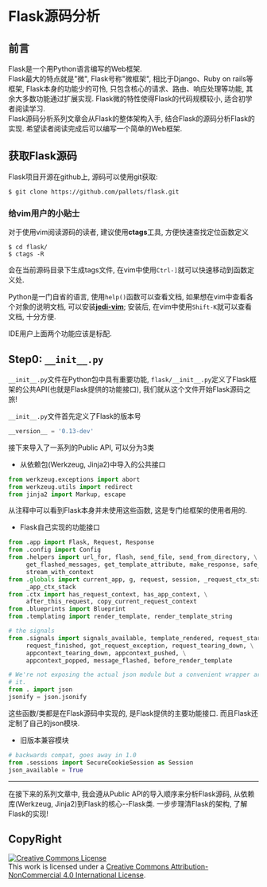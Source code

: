 # Flask源码分析

## 前言

Flask是一个用Python语言编写的Web框架. <br/>
Flask最大的特点就是"微", Flask号称"微框架", 相比于Django、Ruby on rails等框架, Flask本身的功能少的可怜, 只包含核心的请求、路由、响应处理等功能, 其余大多数功能通过扩展实现. Flask微的特性使得Flask的代码规模较小, 适合初学者阅读学习. <br/>
Flask源码分析系列文章会从Flask的整体架构入手, 结合Flask的源码分析Flask的实现. 希望读者阅读完成后可以编写一个简单的Web框架.

## 获取Flask源码

Flask项目开源在github上, 源码可以使用git获取:

```shell
$ git clone https://github.com/pallets/flask.git
```
### 给vim用户的小贴士　

对于使用vim阅读源码的读者, 建议使用**ctags**工具, 方便快速查找定位函数定义

```shell
$ cd flask/
$ ctags -R
```

会在当前源码目录下生成tags文件, 在vim中使用```Ctrl-]```就可以快速移动到函数定义处.
<br/>

Python是一门自省的语言, 使用```help()```函数可以查看文档, 如果想在vim中查看各个对象的说明文档, 可以安装[**jedi-vim**](https://github.com/davidhalter/jedi-vim); 安装后, 在vim中使用```Shift-K```就可以查看文档, 十分方便.
<br/>

IDE用户上面两个功能应该是标配.


## Step0: ```__init__.py```

```__init__.py```文件在Python包中具有重要功能, ```flask/__init__.py```定义了Flask框架的公共API(也就是Flask提供的功能接口), 我们就从这个文件开始Flask源码之旅! <br/>

```__init__.py```文件首先定义了Flask的版本号

```python
__version__ = '0.13-dev'
```

接下来导入了一系列的Public API, 可以分为3类

+ 从依赖包(Werkzeug, Jinja2)中导入的公共接口

```python
from werkzeug.exceptions import abort
from werkzeug.utils import redirect
from jinja2 import Markup, escape
```

从注释中可以看到Flask本身并未使用这些函数, 这是专门给框架的使用者用的. <br/>

+ Flask自己实现的功能接口

```python
from .app import Flask, Request, Response
from .config import Config
from .helpers import url_for, flash, send_file, send_from_directory, \
     get_flashed_messages, get_template_attribute, make_response, safe_join, \
     stream_with_context
from .globals import current_app, g, request, session, _request_ctx_stack, \
     _app_ctx_stack
from .ctx import has_request_context, has_app_context, \
     after_this_request, copy_current_request_context
from .blueprints import Blueprint
from .templating import render_template, render_template_string

# the signals
from .signals import signals_available, template_rendered, request_started, \
     request_finished, got_request_exception, request_tearing_down, \
     appcontext_tearing_down, appcontext_pushed, \
     appcontext_popped, message_flashed, before_render_template

# We're not exposing the actual json module but a convenient wrapper around
# it.
from . import json
jsonify = json.jsonify
```

这些函数/类都是在Flask源码中实现的, 是Flask提供的主要功能接口. 而且Flask还定制了自己的json模块. <br/>

+ 旧版本兼容模块

```python
# backwards compat, goes away in 1.0
from .sessions import SecureCookieSession as Session
json_available = True
```

<hr/>

在接下来的系列文章中, 我会遵从Public API的导入顺序来分析Flask源码, 从依赖库(Werkzeug, Jinja2)到Flask的核心--Flask类. 一步步理清Flask的架构, 了解Flask的实现!

## CopyRight

<a rel="license" href="http://creativecommons.org/licenses/by-nc/4.0/"><img alt="Creative Commons License" style="border-width:0" src="https://i.creativecommons.org/l/by-nc/4.0/88x31.png" /></a><br />This work is licensed under a <a rel="license" href="http://creativecommons.org/licenses/by-nc/4.0/">Creative Commons Attribution-NonCommercial 4.0 International License</a>.
